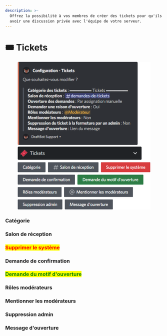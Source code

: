 ```yaml
---
description: >-
  Offrez la possibilité à vos membres de créer des tickets pour qu'ils puissent
  avoir une discussion privée avec l'équipe de votre serveur.
---
```


# 🎟 Tickets

<figure><img src="../../.gitbook/assets/Tickets.png" alt=""><figcaption></figcaption></figure>

### Catégorie

### Salon de réception

### <mark style="color:red;">Supprimer le système</mark>

### Demande de confirmation

### <mark style="color:green;">Demande du motif d'ouverture</mark>

### Rôles modérateurs

### Mentionner les modérateurs

### Suppression admin

### Message d'ouverture

